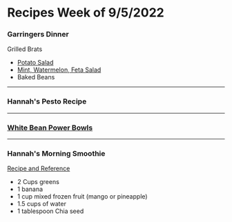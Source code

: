 # Recipes Week of 9/5/2022

### Garringers Dinner

Grilled Brats
- [Potato Salad](./potatoSalad.md)
- [Mint, Watermelon, Feta Salad](https://www.seriouseats.com/watermelon-feta-mint-salad-recipe)
- Baked Beans

---

### Hannah's Pesto Recipe

---

### [White Bean Power Bowls](./KaleAndWhiteBeanSalad.md)

---

### Hannah's Morning Smoothie

[Recipe and Reference](https://joyfoodsunshine.com/green-smoothie/)

- 2 Cups greens
- 1 banana
- 1 cup mixed frozen fruit (mango or pineapple)
- 1.5 cups of water
- 1 tablespoon Chia seed
